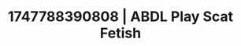 ---
categories:
- Thigh worship
- Sex Olympics
- Dominant softness
- Softcore vibes
- Erotic dreamscape
image: /assets/images/1747788390808.jpg
layout: post
seo:
  description: Featured content with exclusive Scat Fetish, ABDL Play. HD images available.
  keywords: Scat Fetish, ABDL Play
  og_image: /assets/images/1747788390808.jpg
  schema_type: VisualArtwork
tags:
- '#1747788390808'
- Scat Fetish
- ABDL Play
title: 1747788390808 | ABDL Play Scat Fetish
---